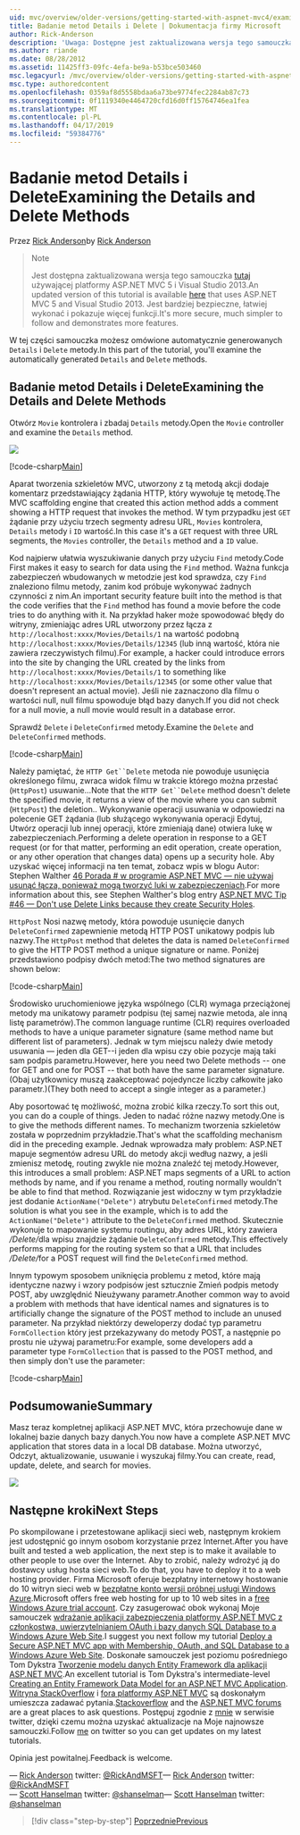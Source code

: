 ```yaml
---
uid: mvc/overview/older-versions/getting-started-with-aspnet-mvc4/examining-the-details-and-delete-methods
title: Badanie metod Details i Delete | Dokumentacja firmy Microsoft
author: Rick-Anderson
description: 'Uwaga: Dostępne jest zaktualizowana wersja tego samouczka, która korzysta z platformy ASP.NET MVC 5 i Visual Studio 2013. Jest bardziej bezpieczne, łatwiej stosować i pokaz...'
ms.author: riande
ms.date: 08/28/2012
ms.assetid: 11425ff3-09fc-4efa-be9a-b53bce503460
msc.legacyurl: /mvc/overview/older-versions/getting-started-with-aspnet-mvc4/examining-the-details-and-delete-methods
msc.type: authoredcontent
ms.openlocfilehash: 0359af8d5558bdaa6a73be9774fec2284ab87c73
ms.sourcegitcommit: 0f1119340e4464720cfd16d0ff15764746ea1fea
ms.translationtype: MT
ms.contentlocale: pl-PL
ms.lasthandoff: 04/17/2019
ms.locfileid: "59384776"
---
```

# <a name="examining-the-details-and-delete-methods"></a><span data-ttu-id="f54cb-104">Badanie metod Details i Delete</span><span class="sxs-lookup"><span data-stu-id="f54cb-104">Examining the Details and Delete Methods</span></span>

<span data-ttu-id="f54cb-105">Przez [Rick Anderson]((https://twitter.com/RickAndMSFT))</span><span class="sxs-lookup"><span data-stu-id="f54cb-105">by [Rick Anderson]((https://twitter.com/RickAndMSFT))</span></span>

> > [!NOTE]
> > <span data-ttu-id="f54cb-106">Jest dostępna zaktualizowana wersja tego samouczka [tutaj](../../getting-started/introduction/getting-started.md) używającej platformy ASP.NET MVC 5 i Visual Studio 2013.</span><span class="sxs-lookup"><span data-stu-id="f54cb-106">An updated version of this tutorial is available [here](../../getting-started/introduction/getting-started.md) that uses ASP.NET MVC 5 and Visual Studio 2013.</span></span> <span data-ttu-id="f54cb-107">Jest bardziej bezpieczne, łatwiej wykonać i pokazuje więcej funkcji.</span><span class="sxs-lookup"><span data-stu-id="f54cb-107">It's more secure, much simpler to follow and demonstrates more features.</span></span>


<span data-ttu-id="f54cb-108">W tej części samouczka możesz omówione automatycznie generowanych `Details` i `Delete` metody.</span><span class="sxs-lookup"><span data-stu-id="f54cb-108">In this part of the tutorial, you'll examine the automatically generated `Details` and `Delete` methods.</span></span>

## <a name="examining-the-details-and-delete-methods"></a><span data-ttu-id="f54cb-109">Badanie metod Details i Delete</span><span class="sxs-lookup"><span data-stu-id="f54cb-109">Examining the Details and Delete Methods</span></span>

<span data-ttu-id="f54cb-110">Otwórz `Movie` kontrolera i zbadaj `Details` metody.</span><span class="sxs-lookup"><span data-stu-id="f54cb-110">Open the `Movie` controller and examine the `Details` method.</span></span>

![](examining-the-details-and-delete-methods/_static/image1.png)

[!code-csharp[Main](examining-the-details-and-delete-methods/samples/sample1.cs)]

<span data-ttu-id="f54cb-111">Aparat tworzenia szkieletów MVC, utworzony z tą metodą akcji dodaje komentarz przedstawiający żądania HTTP, który wywołuje tę metodę.</span><span class="sxs-lookup"><span data-stu-id="f54cb-111">The MVC scaffolding engine that created this action method adds a comment showing a HTTP request that invokes the method.</span></span> <span data-ttu-id="f54cb-112">W tym przypadku jest `GET` żądanie przy użyciu trzech segmenty adresu URL, `Movies` kontrolera, `Details` metody i `ID` wartość.</span><span class="sxs-lookup"><span data-stu-id="f54cb-112">In this case it's a `GET` request with three URL segments, the `Movies` controller, the `Details` method and a `ID` value.</span></span>

<span data-ttu-id="f54cb-113">Kod najpierw ułatwia wyszukiwanie danych przy użyciu `Find` metody.</span><span class="sxs-lookup"><span data-stu-id="f54cb-113">Code First makes it easy to search for data using the `Find` method.</span></span> <span data-ttu-id="f54cb-114">Ważna funkcja zabezpieczeń wbudowanych w metodzie jest kod sprawdza, czy `Find` znaleziono filmu metody, zanim kod próbuje wykonywać żadnych czynności z nim.</span><span class="sxs-lookup"><span data-stu-id="f54cb-114">An important security feature built into the method is that the code verifies that the `Find` method has found a movie before the code tries to do anything with it.</span></span> <span data-ttu-id="f54cb-115">Na przykład haker może spowodować błędy do witryny, zmieniając adres URL utworzony przez łącza z `http://localhost:xxxx/Movies/Details/1` na wartość podobną `http://localhost:xxxx/Movies/Details/12345` (lub inną wartość, która nie zawiera rzeczywistych filmu).</span><span class="sxs-lookup"><span data-stu-id="f54cb-115">For example, a hacker could introduce errors into the site by changing the URL created by the links from `http://localhost:xxxx/Movies/Details/1` to something like `http://localhost:xxxx/Movies/Details/12345` (or some other value that doesn't represent an actual movie).</span></span> <span data-ttu-id="f54cb-116">Jeśli nie zaznaczono dla filmu o wartości null, null filmu spowoduje błąd bazy danych.</span><span class="sxs-lookup"><span data-stu-id="f54cb-116">If you did not check for a null movie, a null movie would result in a database error.</span></span>

<span data-ttu-id="f54cb-117">Sprawdź `Delete` i `DeleteConfirmed` metody.</span><span class="sxs-lookup"><span data-stu-id="f54cb-117">Examine the `Delete` and `DeleteConfirmed` methods.</span></span>

[!code-csharp[Main](examining-the-details-and-delete-methods/samples/sample2.cs?highlight=17)]

<span data-ttu-id="f54cb-118">Należy pamiętać, że `HTTP Get``Delete` metoda nie powoduje usunięcia określonego filmu, zwraca widok filmu w trakcie którego można przesłać (`HttpPost`) usuwanie...</span><span class="sxs-lookup"><span data-stu-id="f54cb-118">Note that the `HTTP Get``Delete` method doesn't delete the specified movie, it returns a view of the movie where you can submit (`HttpPost`) the deletion..</span></span> <span data-ttu-id="f54cb-119">Wykonywanie operacji usuwania w odpowiedzi na polecenie GET żądania (lub służącego wykonywania operacji Edytuj, Utwórz operacji lub innej operacji, które zmieniają dane) otwiera lukę w zabezpieczeniach.</span><span class="sxs-lookup"><span data-stu-id="f54cb-119">Performing a delete operation in response to a GET request (or for that matter, performing an edit operation, create operation, or any other operation that changes data) opens up a security hole.</span></span> <span data-ttu-id="f54cb-120">Aby uzyskać więcej informacji na ten temat, zobacz wpis w blogu Autor: Stephen Walther [46 Porada # w programie ASP.NET MVC — nie używaj usunąć łącza, ponieważ mogą tworzyć luki w zabezpieczeniach](http://stephenwalther.com/blog/archive/2009/01/21/asp.net-mvc-tip-46-ndash-donrsquot-use-delete-links-because.aspx).</span><span class="sxs-lookup"><span data-stu-id="f54cb-120">For more information about this, see Stephen Walther's blog entry [ASP.NET MVC Tip #46 — Don't use Delete Links because they create Security Holes](http://stephenwalther.com/blog/archive/2009/01/21/asp.net-mvc-tip-46-ndash-donrsquot-use-delete-links-because.aspx).</span></span>

<span data-ttu-id="f54cb-121">`HttpPost` Nosi nazwę metody, która powoduje usunięcie danych `DeleteConfirmed` zapewnienie metodą HTTP POST unikatowy podpis lub nazwy.</span><span class="sxs-lookup"><span data-stu-id="f54cb-121">The `HttpPost` method that deletes the data is named `DeleteConfirmed` to give the HTTP POST method a unique signature or name.</span></span> <span data-ttu-id="f54cb-122">Poniżej przedstawiono podpisy dwóch metod:</span><span class="sxs-lookup"><span data-stu-id="f54cb-122">The two method signatures are shown below:</span></span>

[!code-csharp[Main](examining-the-details-and-delete-methods/samples/sample3.cs)]

<span data-ttu-id="f54cb-123">Środowisko uruchomieniowe języka wspólnego (CLR) wymaga przeciążonej metody ma unikatowy parametr podpisu (tej samej nazwie metoda, ale inną listę parametrów).</span><span class="sxs-lookup"><span data-stu-id="f54cb-123">The common language runtime (CLR) requires overloaded methods to have a unique parameter signature (same method name but different list of parameters).</span></span> <span data-ttu-id="f54cb-124">Jednak w tym miejscu należy dwie metody usuwania — jeden dla GET--i jeden dla wpisu czy obie pozycje mają taki sam podpis parametru.</span><span class="sxs-lookup"><span data-stu-id="f54cb-124">However, here you need two Delete methods -- one for GET and one for POST -- that both have the same parameter signature.</span></span> <span data-ttu-id="f54cb-125">(Obaj użytkownicy muszą zaakceptować pojedyncze liczby całkowite jako parametr.)</span><span class="sxs-lookup"><span data-stu-id="f54cb-125">(They both need to accept a single integer as a parameter.)</span></span>

<span data-ttu-id="f54cb-126">Aby posortować tę możliwość, można zrobić kilka rzeczy.</span><span class="sxs-lookup"><span data-stu-id="f54cb-126">To sort this out, you can do a couple of things.</span></span> <span data-ttu-id="f54cb-127">Jeden to nadać różne nazwy metody.</span><span class="sxs-lookup"><span data-stu-id="f54cb-127">One is to give the methods different names.</span></span> <span data-ttu-id="f54cb-128">To mechanizm tworzenia szkieletów została w poprzednim przykładzie.</span><span class="sxs-lookup"><span data-stu-id="f54cb-128">That's what the scaffolding mechanism did in the preceding example.</span></span> <span data-ttu-id="f54cb-129">Jednak wprowadza mały problem: ASP.NET mapuje segmentów adresu URL do metody akcji według nazwy, a jeśli zmienisz metodę, routing zwykle nie można znaleźć tej metody.</span><span class="sxs-lookup"><span data-stu-id="f54cb-129">However, this introduces a small problem: ASP.NET maps segments of a URL to action methods by name, and if you rename a method, routing normally wouldn't be able to find that method.</span></span> <span data-ttu-id="f54cb-130">Rozwiązanie jest widoczny w tym przykładzie jest dodanie `ActionName("Delete")` atrybutu `DeleteConfirmed` metody.</span><span class="sxs-lookup"><span data-stu-id="f54cb-130">The solution is what you see in the example, which is to add the `ActionName("Delete")` attribute to the `DeleteConfirmed` method.</span></span> <span data-ttu-id="f54cb-131">Skutecznie wykonuje to mapowanie systemu routingu, aby adres URL, który zawiera <em>/Delete/</em>dla wpisu znajdzie żądanie `DeleteConfirmed` metody.</span><span class="sxs-lookup"><span data-stu-id="f54cb-131">This effectively performs mapping for the routing system so that a URL that includes <em>/Delete/</em>for a POST request will find the `DeleteConfirmed` method.</span></span>

<span data-ttu-id="f54cb-132">Innym typowym sposobem uniknięcia problemu z metod, które mają identyczne nazwy i wzory podpisów jest sztucznie Zmień podpis metody POST, aby uwzględnić Nieużywany parametr.</span><span class="sxs-lookup"><span data-stu-id="f54cb-132">Another common way to avoid a problem with methods that have identical names and signatures is to artificially change the signature of the POST method to include an unused parameter.</span></span> <span data-ttu-id="f54cb-133">Na przykład niektórzy deweloperzy dodać typ parametru `FormCollection` który jest przekazywany do metody POST, a następnie po prostu nie używaj parametru:</span><span class="sxs-lookup"><span data-stu-id="f54cb-133">For example, some developers add a parameter type `FormCollection` that is passed to the POST method, and then simply don't use the parameter:</span></span>

[!code-csharp[Main](examining-the-details-and-delete-methods/samples/sample4.cs)]

## <a name="summary"></a><span data-ttu-id="f54cb-134">Podsumowanie</span><span class="sxs-lookup"><span data-stu-id="f54cb-134">Summary</span></span>

<span data-ttu-id="f54cb-135">Masz teraz kompletnej aplikacji ASP.NET MVC, która przechowuje dane w lokalnej bazie danych bazy danych.</span><span class="sxs-lookup"><span data-stu-id="f54cb-135">You now have a complete ASP.NET MVC application that stores data in a local DB database.</span></span> <span data-ttu-id="f54cb-136">Można utworzyć, Odczyt, aktualizowanie, usuwanie i wyszukaj filmy.</span><span class="sxs-lookup"><span data-stu-id="f54cb-136">You can create, read, update, delete, and search for movies.</span></span>

![](examining-the-details-and-delete-methods/_static/image2.png)

## <a name="next-steps"></a><span data-ttu-id="f54cb-137">Następne kroki</span><span class="sxs-lookup"><span data-stu-id="f54cb-137">Next Steps</span></span>

<span data-ttu-id="f54cb-138">Po skompilowane i przetestowane aplikacji sieci web, następnym krokiem jest udostępnić go innym osobom korzystanie przez Internet.</span><span class="sxs-lookup"><span data-stu-id="f54cb-138">After you have built and tested a web application, the next step is to make it available to other people to use over the Internet.</span></span> <span data-ttu-id="f54cb-139">Aby to zrobić, należy wdrożyć ją do dostawcy usług hosta sieci web.</span><span class="sxs-lookup"><span data-stu-id="f54cb-139">To do that, you have to deploy it to a web hosting provider.</span></span> <span data-ttu-id="f54cb-140">Firma Microsoft oferuje bezpłatny internetowy hostowanie do 10 witryn sieci web w [bezpłatne konto wersji próbnej usługi Windows Azure](https://www.windowsazure.com/pricing/free-trial/?WT.mc_id=A443DD604).</span><span class="sxs-lookup"><span data-stu-id="f54cb-140">Microsoft offers free web hosting for up to 10 web sites in a [free Windows Azure trial account](https://www.windowsazure.com/pricing/free-trial/?WT.mc_id=A443DD604).</span></span> <span data-ttu-id="f54cb-141">Czy zasugerować obok wykonaj Moje samouczek [wdrażanie aplikacji zabezpieczenia platformy ASP.NET MVC z członkostwa, uwierzytelnianiem OAuth i bazy danych SQL Database to a Windows Azure Web Site](https://docs.microsoft.com/aspnet/core/security/authorization/secure-data).</span><span class="sxs-lookup"><span data-stu-id="f54cb-141">I suggest you next follow my tutorial [Deploy a Secure ASP.NET MVC app with Membership, OAuth, and SQL Database to a Windows Azure Web Site](https://docs.microsoft.com/aspnet/core/security/authorization/secure-data).</span></span> <span data-ttu-id="f54cb-142">Doskonałe samouczek jest poziomu pośredniego Tom Dykstra [Tworzenie modelu danych Entity Framework dla aplikacji ASP.NET MVC](../../getting-started/getting-started-with-ef-using-mvc/creating-an-entity-framework-data-model-for-an-asp-net-mvc-application.md).</span><span class="sxs-lookup"><span data-stu-id="f54cb-142">An excellent tutorial is Tom Dykstra's intermediate-level [Creating an Entity Framework Data Model for an ASP.NET MVC Application](../../getting-started/getting-started-with-ef-using-mvc/creating-an-entity-framework-data-model-for-an-asp-net-mvc-application.md).</span></span> <span data-ttu-id="f54cb-143">[Witryna StackOverflow](http://stackoverflow.com/help) i [fora platformy ASP.NET MVC](https://forums.asp.net/1146.aspx) są doskonałym umieszcza zadawać pytania.</span><span class="sxs-lookup"><span data-stu-id="f54cb-143">[Stackoverflow](http://stackoverflow.com/help) and the [ASP.NET MVC forums](https://forums.asp.net/1146.aspx) are a great places to ask questions.</span></span> <span data-ttu-id="f54cb-144">Postępuj zgodnie z [mnie](https://twitter.com/RickAndMSFT) w serwisie twitter, dzięki czemu można uzyskać aktualizacje na Moje najnowsze samouczki.</span><span class="sxs-lookup"><span data-stu-id="f54cb-144">Follow [me](https://twitter.com/RickAndMSFT) on twitter so you can get updates on my latest tutorials.</span></span>

<span data-ttu-id="f54cb-145">Opinia jest powitalnej.</span><span class="sxs-lookup"><span data-stu-id="f54cb-145">Feedback is welcome.</span></span>

<span data-ttu-id="f54cb-146">— [Rick Anderson](https://blogs.msdn.com/rickAndy) twitter: [@RickAndMSFT](https://twitter.com/RickAndMSFT)</span><span class="sxs-lookup"><span data-stu-id="f54cb-146">— [Rick Anderson](https://blogs.msdn.com/rickAndy) twitter: [@RickAndMSFT](https://twitter.com/RickAndMSFT)</span></span>  
<span data-ttu-id="f54cb-147">— [Scott Hanselman](http://www.hanselman.com/blog/) twitter: [@shanselman](https://twitter.com/shanselman)</span><span class="sxs-lookup"><span data-stu-id="f54cb-147">— [Scott Hanselman](http://www.hanselman.com/blog/) twitter: [@shanselman](https://twitter.com/shanselman)</span></span>

> [!div class="step-by-step"]
> [<span data-ttu-id="f54cb-148">Poprzednie</span><span class="sxs-lookup"><span data-stu-id="f54cb-148">Previous</span></span>](adding-validation-to-the-model.md)
